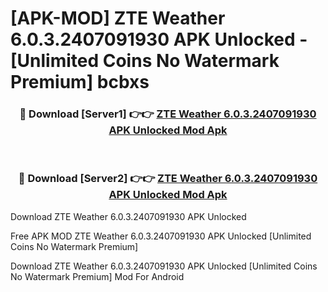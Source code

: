 # [APK-MOD] ZTE Weather 6.0.3.2407091930 APK Unlocked - [Unlimited Coins No Watermark Premium] bcbxs



<div align="center">
<h3>🔴 Download [Server1] 👉👉 <a href="https://momento.my/?title=ZTE_Weather_6.0.3.2407091930_APK_Unlocked">ZTE Weather 6.0.3.2407091930 APK Unlocked Mod Apk</a></h3><br>

<h3>🔴 Download [Server2] 👉👉 <a href="https://momento.my/?title=ZTE_Weather_6.0.3.2407091930_APK_Unlocked">ZTE Weather 6.0.3.2407091930 APK Unlocked Mod Apk</a></h3>
</div>



Download ZTE Weather 6.0.3.2407091930 APK Unlocked 

Free APK MOD ZTE Weather 6.0.3.2407091930 APK Unlocked [Unlimited Coins No Watermark Premium]

Download ZTE Weather 6.0.3.2407091930 APK Unlocked [Unlimited Coins No Watermark Premium] Mod For Android
